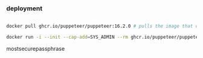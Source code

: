 ### deployment

```bash

docker pull ghcr.io/puppeteer/puppeteer:16.2.0 # pulls the image that contains Puppeteer v16.2.0
```

```bash
docker run -i --init --cap-add=SYS_ADMIN --rm ghcr.io/puppeteer/puppeteer:16.2.0 node -e "$(cat index.js)"
```


mostsecurepassphrase